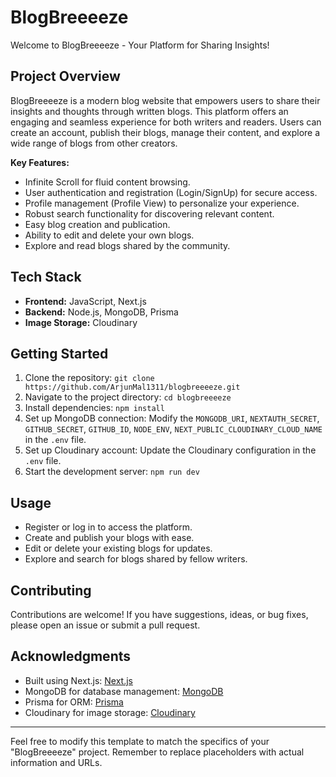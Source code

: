 # BlogBreeeeze
Welcome to BlogBreeeeze - Your Platform for Sharing Insights!

## Project Overview

BlogBreeeeze is a modern blog website that empowers users to share their insights and thoughts through written blogs. This platform offers an engaging and seamless experience for both writers and readers. Users can create an account, publish their blogs, manage their content, and explore a wide range of blogs from other creators.

**Key Features:**

- Infinite Scroll for fluid content browsing.
- User authentication and registration (Login/SignUp) for secure access.
- Profile management (Profile View) to personalize your experience.
- Robust search functionality for discovering relevant content.
- Easy blog creation and publication.
- Ability to edit and delete your own blogs.
- Explore and read blogs shared by the community.

## Tech Stack

- **Frontend:** JavaScript, Next.js
- **Backend:** Node.js, MongoDB, Prisma
- **Image Storage:** Cloudinary

## Getting Started

1. Clone the repository: `git clone https://github.com/ArjunMal1311/blogbreeeeze.git`
2. Navigate to the project directory: `cd blogbreeeeze`
3. Install dependencies: `npm install`
4. Set up MongoDB connection: Modify the `MONGODB_URI`, `NEXTAUTH_SECRET`, `GITHUB_SECRET`, `GITHUB_ID`, `NODE_ENV`, `NEXT_PUBLIC_CLOUDINARY_CLOUD_NAME` in the `.env` file.
5. Set up Cloudinary account: Update the Cloudinary configuration in the `.env` file.
6. Start the development server: `npm run dev`

## Usage

- Register or log in to access the platform.
- Create and publish your blogs with ease.
- Edit or delete your existing blogs for updates.
- Explore and search for blogs shared by fellow writers.

## Contributing

Contributions are welcome! If you have suggestions, ideas, or bug fixes, please open an issue or submit a pull request.

## Acknowledgments

- Built using Next.js: [Next.js](https://nextjs.org/)
- MongoDB for database management: [MongoDB](https://www.mongodb.com/)
- Prisma for ORM: [Prisma](https://www.prisma.io/)
- Cloudinary for image storage: [Cloudinary](https://cloudinary.com/)

---

Feel free to modify this template to match the specifics of your "BlogBreeeeze" project. Remember to replace placeholders with actual information and URLs.

